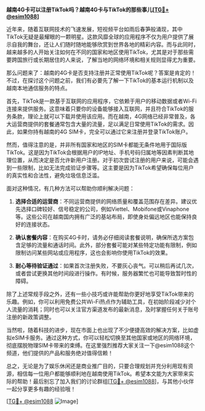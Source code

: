 **越南4G卡可以注册TikTok吗？越南4G卡与TikTok的那些事儿[[TG💪+ @esim1088](https://t.me/s/esim1088)]**

近年来，随着互联网技术的飞速发展，短视频平台如雨后春笋般涌现，其中TikTok无疑是最耀眼的一颗明星。这款风靡全球的应用程序不仅为用户提供了展示自我的舞台，还让人们随时随地能够欣赏到世界各地的精彩内容。而与此同时，越来越多的人开始关注如何在不同的国家和地区使用TikTok，尤其是对于那些需要跨国旅行或长期居住的人来说，了解当地的网络环境和相关规则显得尤为重要。

那么问题来了：越南的4G卡是否支持注册并正常使用TikTok呢？答案是肯定的！不过，在探讨这个问题之前，我们有必要先了解一下TikTok的基本运行机制以及越南本地通信服务的特点。

首先，TikTok是一款基于互联网的应用程序，它依赖于用户的移动数据或者Wi-Fi连接来提供服务。这意味着只要你的设备能够接入互联网，并且符合TikTok的服务条款，理论上就可以下载并使用该应用。而在越南，4G网络已经非常普及，各大运营商提供的套餐通常包含大量的流量，足以满足日常使用TikTok的需求。因此，如果你持有越南的4G SIM卡，完全可以通过它来注册并登录TikTok账户。

然而，值得注意的是，并非所有国家和地区的SIM卡都能无条件地用于国际版TikTok。这是因为TikTok会根据用户的IP地址、手机号码归属地等因素判断其地理位置，从而决定是否允许新用户注册。对于初次尝试注册的用户来说，可能会遇到一些限制，比如无法完成验证步骤等。这主要是因为TikTok希望确保每位用户的真实性和合法性，避免垃圾信息泛滥。

面对这种情况，有几种方法可以帮助你顺利解决问题：

1. **选择合适的运营商**：不同运营商提供的网络质量和覆盖范围存在差异。建议优先选择口碑较好、信号稳定的公司，例如Viettel、Mobifone或Vinaphone等。这些公司在越南国内拥有广泛的基站布局，即使身处偏远地区也能保持良好的连接状态。

2. **确认套餐内容**：在购买4G卡时，请务必仔细阅读套餐说明，确保所选方案包含足够的流量和通话时间。此外，部分套餐可能对某些特定功能有限制，例如限制访问某些网站或应用程序，这也会影响你使用TikTok的效果。

3. **耐心等待验证通过**：如果首次注册失败，不要灰心丧气。可以稍后再试几次，或者尝试更换其他时间段进行操作。有时候，服务器繁忙也可能导致暂时性的障碍。

除了上述常规手段之外，还有一些小技巧或许能帮助你更好地享受TikTok带来的乐趣。例如，你可以利用免费公共Wi-Fi热点作为辅助工具，在初始阶段减少对个人流量的消耗；同时也可以关注官方渠道发布的最新消息，及时掌握任何关于账号注册的新政策调整。

当然啦，随着科技的进步，现在市面上也出现了不少便捷高效的解决方案，比如虚拟eSIM卡服务。通过这种方式，你可以轻松切换至其他国家或地区的网络环境，彻底摆脱物理SIM卡带来的束缚。在这里强烈推荐大家关注一下@esim1088这个频道，他们提供的产品和服务绝对值得信赖！

总之，无论是为了娱乐休闲还是商业推广目的，只要合理规划并充分利用现有资源，相信每一位用户都能够顺利地在越南使用TikTok。希望本文能为大家带来实际的帮助！最后别忘了加入我们的讨论群组[[TG💪+ @esim1088](https://t.me/s/esim1088)]，与其他小伙伴一起分享更多有趣的经验哦！

[[TG💪+ @esim1088](https://t.me/s/esim1088) ![Image](https://i.postimg.cc/4NQfJmqS/Snipaste-2025-05-13-00-14-12.png)]